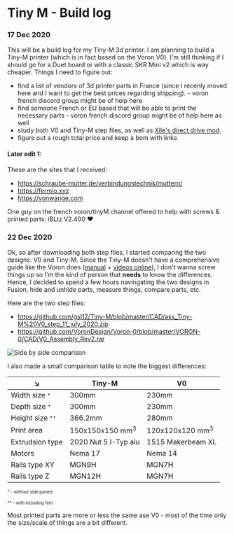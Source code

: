 # Tiny M - Build log


### 17 Dec 2020
This will be a build log for my Tiny-M 3d printer.
I am planning to build a Tiny-M printer (which is in fact based on the Voron V0).
I'm still thinking if I should go for a Duet board or with a classic SKR Mini v2 which is way cheaper.
Things I need to figure out:
- find a list of vendors of 3d printer parts in France (since I recenly moved here and I want to get the best prices regarding shipping). - voron french discord group might be of help here
- find someone French or EU based that will be able to print the necessary parts - voron french discord group might be of help here as well
- study both V0 and Tiny-M step files, as well as [Xile's direct drive mod](https://github.com/Annex-Engineering/Sherpa_Mini-Extruder/tree/master/Toolheads/Xile_Tiny_M).
- figure out a rough total price and keep a bom with links

#### Later edit 1:
These are the sites that I received:

- https://schraube-mutter.de/verbindungstechnik/muttern/
- https://fermio.xyz
- https://vonwange.com

One guy on the french voron/tinyM channel offered to help with screws & printed parts: iBLtz V2.400 :heart:

### 22 Dec 2020
Ok, so after downloading both step files, I started comparing the two designs: V0 and Tiny-M. Since the Tiny-M doesn't have a comprehensive guide like the Voron does ([manual](https://raw.githubusercontent.com/VoronDesign/Voron-0/master/VORON-0/Manuals/V0_Assembly_Manual.pdf) + [videos online](https://youtube.com/playlist?list=PLYQE46AVOibjHqGDk8tMlNDkAp-pmlN4l)), I don't wanna screw things up so I'm the kind of person that **needs** to know the differences.
Hence, I decided to spend a few hours navingating the two designs in Fusion, hide and unhide parts, measure things, compare parts, etc.

Here are the two step files:
- https://github.com/gsl12/Tiny-M/blob/master/CAD/ass_Tiny-M%20V0_step_11_july_2020.zip
- https://github.com/VoronDesign/Voron-0/blob/master/VORON-0/CAD/V0_Assembly_Rev2.rar

![Side by side comparison](https://i.imgur.com/0tDkg4X.png "Side by side comparison")

I also made a small comparison table to note the biggest differences:

↘︎| Tiny-M | V0
--- | --- | ---
Width size <sub><sup>*</sup></sub> | 300mm  |  230mm
Depth size <sub><sup>*</sup></sub> | 300mm | 230mm
Height size <sub><sup>**</sup></sub> | 366.2mm | 280mm
Print area | 150x150x150 mm<sup>3</sup> | 120x120x120 mm<sup>3</sup>
Extrudsion type | 2020 Nut 5 I-Typ alu | 1515 Makerbeam XL
Motors | Nema 17 | Nema 14 
Rails type XY | MGN9H | MGN7H
Rails type Z | MGN12H | MGN7H

<sub><sup>* - without side panels</sup></sub>

<sub><sup>** - with including feet</sup></sub>

Most printed parts are more or less the same ase V0 - most of the time only the size/scale of things are a bit different.







